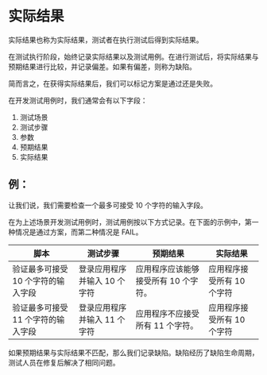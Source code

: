 # 实际结果

实际结果也称为实际结果，测试者在执行测试后得到实际结果。

在测试执行阶段，始终记录实际结果以及测试用例。在进行测试后，将实际结果与预期结果进行比较，并记录偏差。如果有偏差，则称为缺陷。

简而言之，在获得实际结果后，我们可以标记方案是通过还是失败。

在开发测试用例时，我们通常会有以下字段：

1. 测试场景
1. 测试步骤
1. 参数
1. 预期结果
1. 实际结果

## 例：

让我们说，我们需要检查一个最多可接受 10 个字符的输入字段。

在为上述场景开发测试用例时，测试用例按以下方式记录。在下面的示例中，第一种情况是通过方案，而第二种情况是 FAIL。

脚本 | 测试步骤 | 预期结果 | 实际结果
---|------|------|-----
验证最多可接受 10 个字符的输入字段 | 登录应用程序并输入 10 个字符 | 应用程序应该能够接受所有 10 个字符。 | 应用程序接受所有 10 个字符
验证最多可接受 11 个字符的输入字段 | 登录应用程序并输入 11 个字符 | 应用程序不应接受所有 11 个字符。 | 应用程序接受所有 10 个字符

如果预期结果与实际结果不匹配，那么我们记录缺陷。缺陷经历了缺陷生命周期，测试人员在修复后解决了相同问题。
